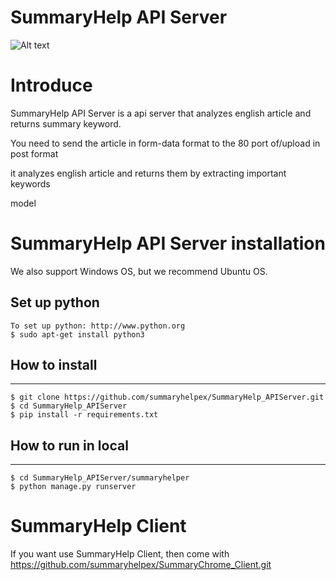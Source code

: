 SummaryHelp API Server
=============================================
![Alt text](.static_root/images/sh_logo.png) 

Introduce
================================================
SummaryHelp API Server is a api server that analyzes english article and returns summary keyword.

You need to send the article in form-data format to the 80 port of/upload in post format

it analyzes english article and returns them by extracting important keywords

model 

SummaryHelp API Server installation
====================================
We also support Windows OS, but we recommend Ubuntu OS.

Set up python
----------------------------------


    To set up python: http://www.python.org
    $ sudo apt-get install python3


How to install
--------------------------------
**************************


    $ git clone https://github.com/summaryhelpex/SummaryHelp_APIServer.git
    $ cd SummaryHelp_APIServer
    $ pip install -r requirements.txt

How to run in local
--------------------------------
***************************

    $ cd SummaryHelp_APIServer/summaryhelper
    $ python manage.py runserver

SummaryHelp Client
===========================
If you want use SummaryHelp Client, then come with https://github.com/summaryhelpex/SummaryChrome_Client.git
